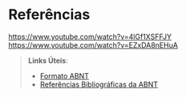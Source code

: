 # Referências

https://www.youtube.com/watch?v=4lGf1XSFFJY
https://www.youtube.com/watch?v=EZxDA8nEHuA

> **Links Úteis**:
> - [Formato ABNT](https://www.normastecnicas.com/abnt/trabalhos-academicos/referencias/)
> - [Referências Bibliográficas da ABNT](https://comunidade.rockcontent.com/referencia-bibliografica-abnt/)
